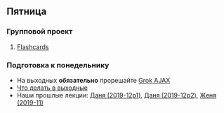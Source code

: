 ## Пятница


### Групповой проект

1. [Flashcards](../../../../web-flashcards-challenge)

### Подготовка к понедельнику

* На выходных **обязательно** прорешайте [Grok AJAX](https://github.com/Elbrus-Bootcamp/grok-js-functions)
* [Что делать в выходные](https://github.com/Elbrus-Bootcamp/phase-2/blob/master/week-1/6-weekend.md)
* Наши прошлые лекции: [Даня (2019-12p1)](https://youtu.be/JYzbhJxtnQ8), [Даня (2019-12p2)](https://youtu.be/M9_rnd9rLRU), [Женя (2019-11)](https://youtu.be/XO1vTYp_ebk)
